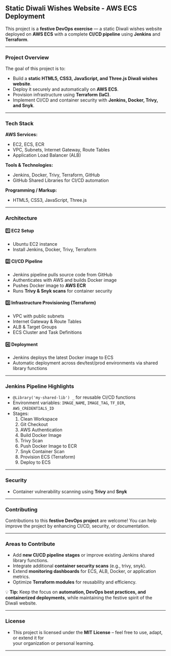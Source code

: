 ## Static Diwali Wishes Website - AWS ECS Deployment

This project is a **festive DevOps exercise** — a static Diwali wishes website deployed on **AWS ECS** with a complete **CI/CD pipeline** using **Jenkins** and **Terraform**.

---

### Project Overview

The goal of this project is to:

- Build a **static HTML5, CSS3, JavaScript, and Three.js Diwali wishes website**.
- Deploy it securely and automatically on **AWS ECS**.
- Provision infrastructure using **Terraform (IaC)**.
- Implement CI/CD and container security with **Jenkins, Docker, Trivy, and Snyk**.

---

### Tech Stack

**AWS Services:**
- EC2, ECS, ECR
- VPC, Subnets, Internet Gateway, Route Tables
- Application Load Balancer (ALB)

**Tools & Technologies:**
- Jenkins, Docker, Trivy, Terraform, GitHub
- GitHub Shared Libraries for CI/CD automation

**Programming / Markup:**
- HTML5, CSS3, JavaScript, Three.js

---

### Architecture

#### 1️⃣ EC2 Setup
- Ubuntu EC2 instance
- Install Jenkins, Docker, Trivy, Terraform

#### 2️⃣ CI/CD Pipeline
- Jenkins pipeline pulls source code from GitHub
- Authenticates with AWS and builds Docker image
- Pushes Docker image to **AWS ECR**
- Runs **Trivy & Snyk scans** for container security

#### 3️⃣ Infrastructure Provisioning (Terraform)
- VPC with public subnets
- Internet Gateway & Route Tables
- ALB & Target Groups
- ECS Cluster and Task Definitions

#### 4️⃣ Deployment
- Jenkins deploys the latest Docker image to ECS
- Automatic deployment across dev/test/prod environments via shared library functions

---

### Jenkins Pipeline Highlights

- `@Library('my-shared-lib') _` for reusable CI/CD functions
- Environment variables: `IMAGE_NAME`, `IMAGE_TAG`, `TF_DIR`, `AWS_CREDENTIALS_ID`
- Stages:
  1. Clean Workspace
  2. Git Checkout
  3. AWS Authentication
  4. Build Docker Image
  5. Trivy Scan
  6. Push Docker Image to ECR
  7. Snyk Container Scan
  8. Provision ECS (Terraform)
  9. Deploy to ECS

---

### Security

- Container vulnerability scanning using **Trivy** and **Snyk**

---

### Contributing

Contributions to this **festive DevOps project** are welcome! You can help improve the project by enhancing CI/CD, security, or documentation.

---
### Areas to Contribute
- Add **new CI/CD pipeline stages** or improve existing Jenkins shared library functions.
- Integrate additional **container security scans** (e.g., trivy, snyk).
- Extend **monitoring dashboards** for ECS, ALB, Docker, or application metrics.
- Optimize **Terraform modules** for reusability and efficiency.

💡 **Tip:** Keep the focus on **automation, DevOps best practices, and containerized deployments**, while maintaining the festive spirit of the Diwali website.

---
### License

- This project is licensed under the **MIT License** – feel free to use, adapt, or extend it for   
  your organization or personal learning.
---

